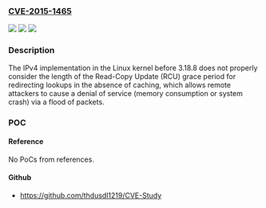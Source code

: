 ### [CVE-2015-1465](https://cve.mitre.org/cgi-bin/cvename.cgi?name=CVE-2015-1465)
![](https://img.shields.io/static/v1?label=Product&message=n%2Fa&color=blue)
![](https://img.shields.io/static/v1?label=Version&message=n%2Fa&color=blue)
![](https://img.shields.io/static/v1?label=Vulnerability&message=n%2Fa&color=brighgreen)

### Description

The IPv4 implementation in the Linux kernel before 3.18.8 does not properly consider the length of the Read-Copy Update (RCU) grace period for redirecting lookups in the absence of caching, which allows remote attackers to cause a denial of service (memory consumption or system crash) via a flood of packets.

### POC

#### Reference
No PoCs from references.

#### Github
- https://github.com/thdusdl1219/CVE-Study

